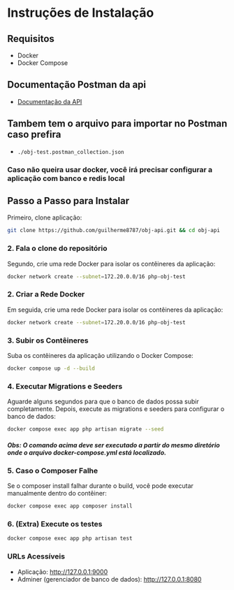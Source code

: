 # Instruções de Instalação

## Requisitos
- Docker
- Docker Compose

## Documentação Postman da api

- [Documentação da API](https://documenter.getpostman.com/view/14359832/2sAXjDevkw)

## Tambem tem o arquivo para importar no Postman caso prefira

- `./obj-test.postman_collection.json`

### Caso não queira usar docker, você irá precisar configurar a aplicação com banco e redis local

## Passo a Passo para Instalar

Primeiro, clone aplicação:

```bash
git clone https://github.com/guilherme8787/obj-api.git && cd obj-api
```

### 2. Fala o clone do repositório

Segundo, crie uma rede Docker para isolar os contêineres da aplicação:

```bash
docker network create --subnet=172.20.0.0/16 php-obj-test
```

### 2. Criar a Rede Docker

Em seguida, crie uma rede Docker para isolar os contêineres da aplicação:

```bash
docker network create --subnet=172.20.0.0/16 php-obj-test
```

### 3. Subir os Contêineres

Suba os contêineres da aplicação utilizando o Docker Compose:

```bash
docker compose up -d --build
```

### 4. Executar Migrations e Seeders

Aguarde alguns segundos para que o banco de dados possa subir completamente. Depois, execute as migrations e seeders para configurar o banco de dados:

```bash
docker compose exec app php artisan migrate --seed
```

##### Obs: O comando acima deve ser executado a partir do mesmo diretório onde o arquivo docker-compose.yml está localizado.

### 5. Caso o Composer Falhe

Se o composer install falhar durante o build, você pode executar manualmente dentro do contêiner:

```bash
docker compose exec app composer install
```

### 6. (Extra) Execute os testes

```bash
docker compose exec app php artisan test
```

### URLs Acessíveis

- Aplicação: http://127.0.0.1:9000
- Adminer (gerenciador de banco de dados): http://127.0.0.1:8080
